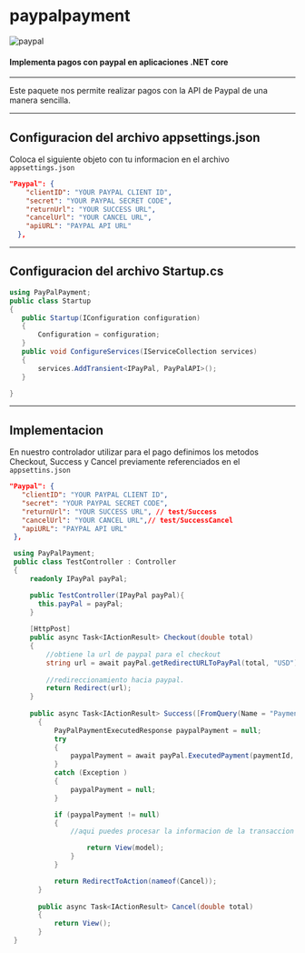 # paypalpayment

![paypal](https://www.pngkey.com/png/full/395-3955460_-paypal-chad-hurley-paypal-logo.png)

#### Implementa pagos con paypal en aplicaciones .NET core
___

Este paquete nos permite realizar pagos con la API de Paypal de una manera sencilla.

___

## Configuracion del archivo appsettings.json

Coloca el siguiente objeto con tu informacion en el archivo `appsettings.json`

```json
"Paypal": {
    "clientID": "YOUR PAYPAL CLIENT ID",
    "secret": "YOUR PAYPAL SECRET CODE",
    "returnUrl": "YOUR SUCCESS URL",
    "cancelUrl": "YOUR CANCEL URL",
    "apiURL": "PAYPAL API URL"
  },
  ```
  
  
 ---
 
 ## Configuracion del archivo Startup.cs
 
 ```C#
 using PayPalPayment;
 public class Startup
{
    public Startup(IConfiguration configuration)
    {
        Configuration = configuration;
    }
    public void ConfigureServices(IServiceCollection services)
    {
        services.AddTransient<IPayPal, PayPalAPI>();
    }

 } 
 ```
 ---
 
 ## Implementacion
 
 En nuestro controlador utilizar para el pago definimos los metodos Checkout, Success y Cancel previamente referenciados en el `appsettins.json`
 
 ```json
"Paypal": {
    "clientID": "YOUR PAYPAL CLIENT ID",
    "secret": "YOUR PAYPAL SECRET CODE",
    "returnUrl": "YOUR SUCCESS URL", // test/Success
    "cancelUrl": "YOUR CANCEL URL",// test/SuccessCancel
    "apiURL": "PAYPAL API URL"
  },
  ```
 
 ```C#
  using PayPalPayment;
  public class TestController : Controller
  {
      readonly IPayPal payPal;

      public TestController(IPayPal payPal){
        this.payPal = payPal;
      }
      
      [HttpPost]
      public async Task<IActionResult> Checkout(double total)
      {
          //obtiene la url de paypal para el checkout
          string url = await payPal.getRedirectURLToPayPal(total, "USD");
          
          //redireccionamiento hacia paypal.
          return Redirect(url);
      }
      
      public async Task<IActionResult> Success([FromQuery(Name = "PaymentId")] string paymentId, [FromQuery(Name = "PayerID")] string payerID)
        {
            PayPalPaymentExecutedResponse paypalPayment = null;
            try
            {
                paypalPayment = await payPal.ExecutedPayment(paymentId, payerID);
            }
            catch (Exception )
            {
                paypalPayment = null;
            }

            if (paypalPayment != null)
            {
                //aqui puedes procesar la informacion de la transaccion que se obtiene en el objeto  paypalPayment y guardarla en tu base de datos

                    return View(model);
                }
            }

            return RedirectToAction(nameof(Cancel));
        }
        
        public async Task<IActionResult> Cancel(double total)
        {
            return View();
        }
  }
 ```
    


